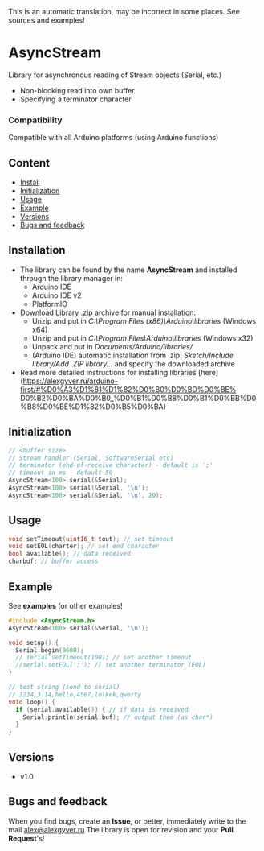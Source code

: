 This is an automatic translation, may be incorrect in some places. See sources and examples!

# AsyncStream
Library for asynchronous reading of Stream objects (Serial, etc.)
- Non-blocking read into own buffer
- Specifying a terminator character

### Compatibility
Compatible with all Arduino platforms (using Arduino functions)

## Content
- [Install](#install)
- [Initialization](#init)
- [Usage](#usage)
- [Example](#example)
- [Versions](#versions)
- [Bugs and feedback](#feedback)

<a id="install"></a>
## Installation
- The library can be found by the name **AsyncStream** and installed through the library manager in:
    - Arduino IDE
    - Arduino IDE v2
    - PlatformIO
- [Download Library](https://github.com/GyverLibs/AsyncStream/archive/refs/heads/main.zip) .zip archive for manual installation:
    - Unzip and put in *C:\Program Files (x86)\Arduino\libraries* (Windows x64)
    - Unzip and put in *C:\Program Files\Arduino\libraries* (Windows x32)
    - Unpack and put in *Documents/Arduino/libraries/*
    - (Arduino IDE) automatic installation from .zip: *Sketch/Include library/Add .ZIP library…* and specify the downloaded archive
- Read more detailed instructions for installing libraries [here] (https://alexgyver.ru/arduino-first/#%D0%A3%D1%81%D1%82%D0%B0%D0%BD%D0%BE% D0%B2%D0%BA%D0%B0_%D0%B1%D0%B8%D0%B1%D0%BB%D0%B8%D0%BE%D1%82%D0%B5%D0%BA)

<a id="init"></a>
## Initialization
```cpp
// <buffer size>
// Stream handler (Serial, SoftwareSerial etc)
// terminator (end-of-receive character) - default is ';'
// timeout in ms - default 50
AsyncStream<100> serial(&Serial);
AsyncStream<100> serial(&Serial, '\n');
AsyncStream<100> serial(&Serial, '\n', 20);
```

<a id="usage"></a>
## Usage
```cpp
void setTimeout(uint16_t tout); // set timeout
void setEOL(charter); // set end character
bool available(); // data received
charbuf; // buffer access
```

<a id="example"></a>
## Example
See **examples** for other examples!
```cpp
#include <AsyncStream.h>
AsyncStream<100> serial(&Serial, '\n');

void setup() {
  Serial.begin(9600);
  // serial setTimeout(100); // set another timeout
  //serial.setEOL(';'); // set another terminator (EOL)
}

// test string (send to serial)
// 1234,3.14,hello,4567,lolkek,qwerty
void loop() {
  if (serial.available()) { // if data is received
    Serial.println(serial.buf); // output them (as char*)
  }
}
```

<a id="versions"></a>
## Versions
- v1.0

<a id="feedback"></a>
## Bugs and feedback
When you find bugs, create an **Issue**, or better, immediately write to the mail [alex@alexgyver.ru](mailto:alex@alexgyver.ru)
The library is open for revision and your **Pull Request**'s!